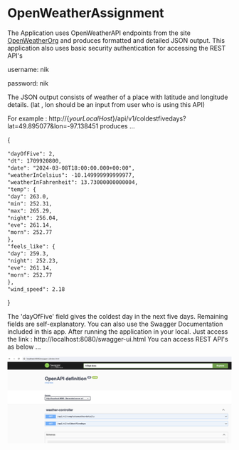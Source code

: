 # OpenWeatherAssignment
The Application uses OpenWeatherAPI endpoints from the site [OpenWeatherOrg](https://openweathermap.org/api) and produces formatted and detailed JSON output.
This application also uses basic security authentication for accessing the REST API's

username: nik

password: nik

The JSON output consists of weather of a place with latitude and longitude details. (lat , lon should be an input from user who is using this API)

For example : http://{_yourLocalHost_}/api/v1/coldestfivedays?lat=49.895077&lon=-97.138451 produces ...


{

    "dayOfFive": 2,
    "dt": 1709920800,
    "date": "2024-03-08T18:00:00.000+00:00",
    "weatherInCelsius": -10.149999999999977,
    "weatherInFahrenheit": 13.73000000000004,
    "temp": {
    "day": 263.0,
    "min": 252.31,
    "max": 265.29,
    "night": 256.04,
    "eve": 261.14,
    "morn": 252.77
    },
    "feels_like": {
    "day": 259.3,
    "night": 252.23,
    "eve": 261.14,
    "morn": 252.77
    },
    "wind_speed": 2.18
}

The 'dayOfFive' field gives the coldest day in the next five days. Remaining fields are self-explanatory.
You can also use the Swagger Documentation included in this app.
After running the application in your local. Just access the link : http://localhost:8080/swagger-ui.html
You can access REST API's as below ...

![img.png](img.png)